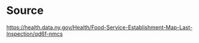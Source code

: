# Source

https://health.data.ny.gov/Health/Food-Service-Establishment-Map-Last-Inspection/qd6f-nmcs